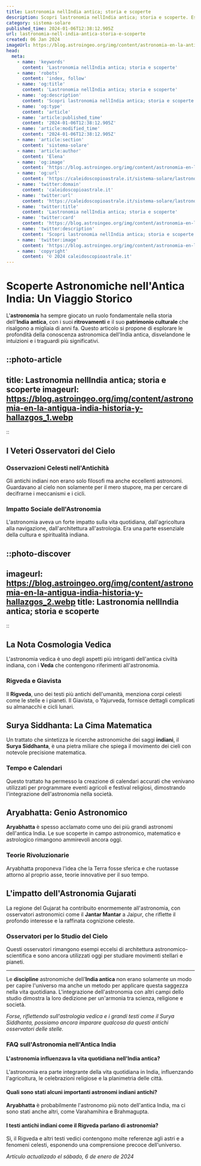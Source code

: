 ```yaml
---
title: Lastronomia nellIndia antica; storia e scoperte
description: Scopri lastronomia nellIndia antica; storia e scoperte. Esplora come gli antichi hanno mappato i cieli e influenzato la scienza.
category: sistema-solare
published_time: 2024-01-06T12:38:12.905Z
url: lastronomia-nell-india-antica-storia-e-scoperte
created: 06 Jan 2024
imageUrl: https://blog.astroingeo.org/img/content/astronomia-en-la-antigua-india-historia-y-hallazgos_1.webp
head:
  meta:
    - name: 'keywords'
      content: 'Lastronomia nellIndia antica; storia e scoperte'
    - name: 'robots'
      content: 'index, follow'
    - name: 'og:title'
      content: 'Lastronomia nellIndia antica; storia e scoperte'
    - name: 'og:description'
      content: 'Scopri lastronomia nellIndia antica; storia e scoperte. Esplora come gli antichi hanno mappato i cieli e influenzato la scienza.'
    - name: 'og:type'
      content: 'article'
    - name: 'article:published_time'
      content: '2024-01-06T12:38:12.905Z'
    - name: 'article:modified_time'
      content: '2024-01-06T12:38:12.905Z'
    - name: 'article:section'
      content: 'sistema-solare'
    - name: 'article:author'
      content: 'Elena'
    - name: 'og:image'
      content: 'https://blog.astroingeo.org/img/content/astronomia-en-la-antigua-india-historia-y-hallazgos_1.webp'
    - name: 'og:url'
      content: 'https://caleidoscopioastrale.it/sistema-solare/lastronomia-nell-india-antica-storia-e-scoperte'
    - name: 'twitter:domain'
      content: 'caleidoscopioastrale.it'
    - name: 'twitter:url'
      content: 'https://caleidoscopioastrale.it/sistema-solare/lastronomia-nell-india-antica-storia-e-scoperte'
    - name: 'twitter:title'
      content: 'Lastronomia nellIndia antica; storia e scoperte'
    - name: 'twitter:card'
      content: 'https://blog.astroingeo.org/img/content/astronomia-en-la-antigua-india-historia-y-hallazgos_1.webp'
    - name: 'twitter:description'
      content: 'Scopri lastronomia nellIndia antica; storia e scoperte. Esplora come gli antichi hanno mappato i cieli e influenzato la scienza.'
    - name: 'twitter:image'
      content: 'https://blog.astroingeo.org/img/content/astronomia-en-la-antigua-india-historia-y-hallazgos_1.webp'
    - name: 'copyright'
      content: '© 2024 caleidoscopioastrale.it'
---
```

# Scoperte Astronomiche nell'Antica India: Un Viaggio Storico

L'**astronomia** ha sempre giocato un ruolo fondamentale nella storia dell'**India antica**, con i suoi **ritrovamenti** e il suo **patrimonio culturale** che risalgono a migliaia di anni fa. Questo articolo si propone di esplorare le profondità della conoscenza astronomica dell'India antica, disvelandone le intuizioni e i traguardi più significativi.

::photo-article
---
title: Lastronomia nellIndia antica; storia e scoperte
imageurl: https://blog.astroingeo.org/img/content/astronomia-en-la-antigua-india-historia-y-hallazgos_1.webp
---
::

## I Veteri Osservatori del Cielo

### **Osservazioni Celesti nell'Antichità**
Gli antichi indiani non erano solo filosofi ma anche eccellenti astronomi. Guardavano al cielo non solamente per il mero stupore, ma per cercare di decifrarne i meccanismi e i cicli.

### **Impatto Sociale dell'Astronomia**
L'astronomia aveva un forte impatto sulla vita quotidiana, dall'agricoltura alla navigazione, dall'architettura all'astrologia. Era una parte essenziale della cultura e spiritualità indiana.

::photo-discover
---
imageurl: https://blog.astroingeo.org/img/content/astronomia-en-la-antigua-india-historia-y-hallazgos_2.webp
title: Lastronomia nellIndia antica; storia e scoperte
---
::

## **La Nota Cosmologia Vedica**
L'astronomia vedica è uno degli aspetti più intriganti dell'antica civiltà indiana, con i **Veda** che contengono riferimenti all'astronomia.

### **Rigveda e Giavista**
Il **Rigveda**, uno dei testi più antichi dell'umanità, menziona corpi celesti come le stelle e i pianeti. Il Giavista, o Yajurveda, fornisce dettagli complicati su almanacchi e cicli lunari.

## **Surya Siddhanta: La Cima Matematica**
Un trattato che sintetizza le ricerche astronomiche dei saggi **indiani**, il **Surya Siddhanta**, è una pietra miliare che spiega il movimento dei cieli con notevole precisione matematica.

### **Tempo e Calendari**
Questo trattato ha permesso la creazione di calendari accurati che venivano utilizzati per programmare eventi agricoli e festival religiosi, dimostrando l'integrazione dell'astronomia nella società.

## **Aryabhatta: Genio Astronomico**
**Aryabhatta** è spesso acclamato come uno dei più grandi astronomi dell'antica India. Le sue scoperte in campo astronomico, matematico e astrologico rimangono ammirevoli ancora oggi.

### **Teorie Rivoluzionarie**
Aryabhatta proponeva l'idea che la Terra fosse sferica e che ruotasse attorno al proprio asse, teorie innovative per il suo tempo.

## L'impatto dell'Astronomia Gujarati
La regione del Gujarat ha contribuito enormemente all'astronomia, con osservatori astronomici come il **Jantar Mantar** a Jaipur, che riflette il profondo interesse e la raffinata cognizione celeste.

### **Osservatori per lo Studio del Cielo**
Questi osservatori rimangono esempi eccelsi di architettura astronomico-scientifica e sono ancora utilizzati oggi per studiare movimenti stellari e pianeti.

---

Le **discipline** astronomiche dell'**India antica** non erano solamente un modo per capire l'universo ma anche un metodo per applicare questa saggezza nella vita quotidiana. L'integrazione dell'astronomia con altri campi dello studio dimostra la loro dedizione per un'armonia tra scienza, religione e società.

_Forse, riflettendo sull'astrologia vedica e i grandi testi come il Surya Siddhanta, possiamo ancora imparare qualcosa da questi antichi osservatori delle stelle._

### FAQ sull'Astronomia nell'Antica India

#### L'astronomia influenzava la vita quotidiana nell'India antica?
L'astronomia era parte integrante della vita quotidiana in India, influenzando l'agricoltura, le celebrazioni religiose e la planimetria delle città.

#### Quali sono stati alcuni importanti astronomi indiani antichi?
**Aryabhatta** è probabilmente l'astronomo più noto dell'antica India, ma ci sono stati anche altri, come Varahamihira e Brahmagupta. 

#### I testi antichi indiani come il Rigveda parlano di astronomia?
Sì, il Rigveda e altri testi vedici contengono molte referenze agli astri e a fenomeni celesti, esponendo una comprensione precoce dell'universo.

_Artículo actualizado el sábado, 6 de enero de 2024_
